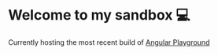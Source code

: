 # Welcome to my sandbox 💻 

Currently hosting the most recent build of [Angular Playground](https://github.com/killian-sweeney/Angular-Playground)
